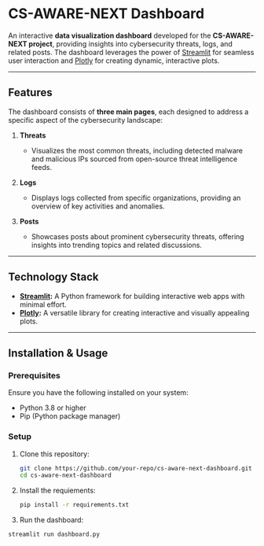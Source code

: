 # CS-AWARE-NEXT Dashboard

An interactive **data visualization dashboard** developed for the **CS-AWARE-NEXT project**, providing insights into cybersecurity threats, logs, and related posts. The dashboard leverages the power of [Streamlit](https://streamlit.io/) for seamless user interaction and [Plotly](https://plotly.com/) for creating dynamic, interactive plots.

---

## Features

The dashboard consists of **three main pages**, each designed to address a specific aspect of the cybersecurity landscape:

1. **Threats**  
   - Visualizes the most common threats, including detected malware and malicious IPs sourced from open-source threat intelligence feeds.

2. **Logs**  
   - Displays logs collected from specific organizations, providing an overview of key activities and anomalies.

3. **Posts**  
   - Showcases posts about prominent cybersecurity threats, offering insights into trending topics and related discussions.

---

## Technology Stack

- **[Streamlit](https://streamlit.io/):** A Python framework for building interactive web apps with minimal effort.  
- **[Plotly](https://plotly.com/):** A versatile library for creating interactive and visually appealing plots.  

---

## Installation & Usage

### Prerequisites
Ensure you have the following installed on your system:
- Python 3.8 or higher
- Pip (Python package manager)

### Setup
1. Clone this repository:
   ```bash
   git clone https://github.com/your-repo/cs-aware-next-dashboard.git
   cd cs-aware-next-dashboard
   ```
2. Install the requiements:
   ```bash
   pip install -r requirements.txt
   ```
3.  Run the dashboard:
   ```bash
   streamlit run dashboard.py
   ```
